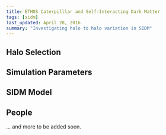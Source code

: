 ```yaml
---
title: ETHOS Caterpilllar and Self-Interacting Dark Matter
tags: [sidm]
last_updated: April 28, 2016
summary: "Investigating halo to halo variation in SIDM"
---
```


## Halo Selection

## Simulation Parameters

## SIDM Model

## People

... and more to be added soon.